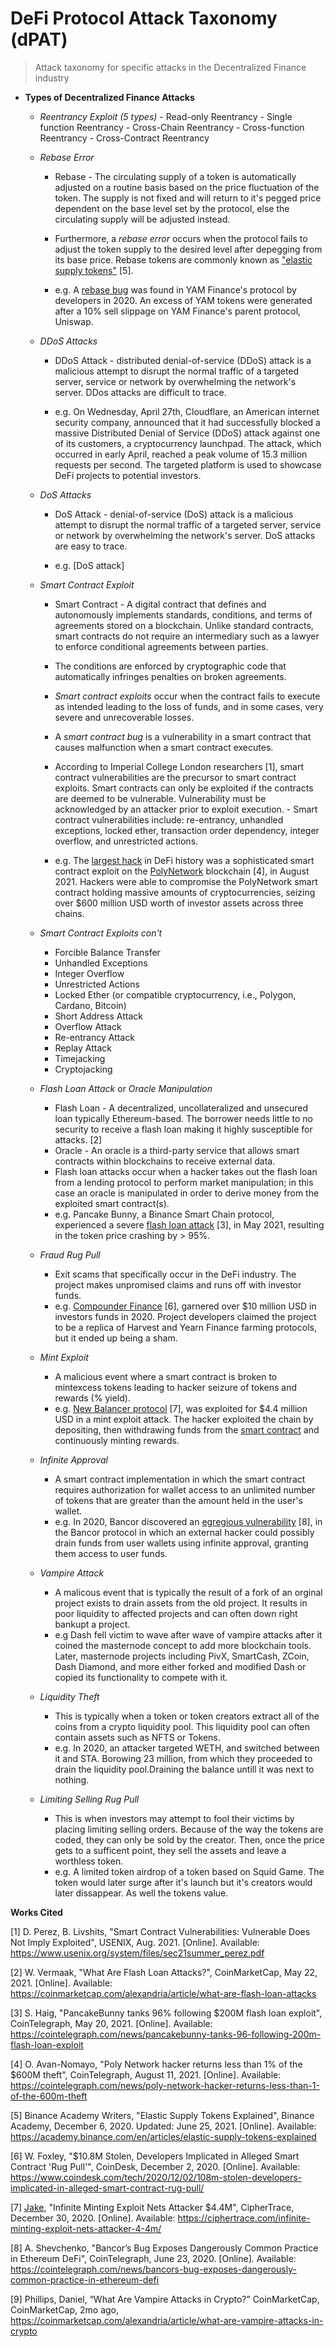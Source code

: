 # DeFi Protocol Attack Taxonomy (dPAT)

> Attack taxonomy for specific attacks in the Decentralized Finance industry

-   **Types of Decentralized Finance Attacks**


    -   *Reentrancy Exploit (5 types)*
            - Read-only Reentrancy
            - Single function Reentrancy
            - Cross-Chain Reentrancy
            - Cross-function Reentrancy
            - Cross-Contract Reentrancy
        
    -   *Rebase Error*
        - Rebase - The circulating supply of a token is automatically adjusted on a routine basis based on the price fluctuation of the token. The supply is not fixed and will return to it's pegged price dependent on the base level set by the protocol, else the circulating supply will be adjusted instead. 

        - Furthermore, a *rebase error* occurs when the protocol fails to adjust the token supply to the desired level after depegging from its base price. Rebase tokens are commonly known as ["elastic supply tokens"](https://academy.binance.com/en/articles/elastic-supply-tokens-explained) \[5\].
        - e.g. A [rebase bug](https://cryptopotato.com/yam-developers-reveal-bug-in-rebase-contract/) was found in YAM Finance's protocol by developers in 2020. An excess of YAM tokens were generated after a 10% sell slippage on YAM Finance's parent protocol, Uniswap.
        
    -   *DDoS Attacks*
        - DDoS Attack - distributed denial-of-service (DDoS) attack is a malicious attempt to disrupt the normal traffic of a targeted server, service or network by overwhelming the network's server. DDos attacks are difficult to trace.

        - e.g. On Wednesday, April 27th, Cloudflare, an American internet security company, announced that it had successfully blocked a massive Distributed Denial of Service (DDoS) attack against one of its customers, a cryptocurrency launchpad. The attack, which occurred in early April, reached a peak volume of 15.3 million requests per second. The targeted platform is used to showcase DeFi projects to potential investors.

    -   *DoS Attacks*
        - DoS Attack - denial-of-service (DoS) attack is a malicious attempt to disrupt the normal traffic of a targeted server, service or network by overwhelming the network's server. DoS attacks are easy to trace.

        - e.g. [DoS attack]

    -   *Smart Contract Exploit*
        - Smart Contract - A digital contract that defines and autonomously implements standards, conditions, and terms of agreements stored on a blockchain. Unlike standard contracts, smart contracts do not require an intermediary such as a lawyer to enforce conditional agreements between parties. 
        - The conditions are enforced by cryptographic code that automatically infringes penalties on broken agreements.

        - *Smart contract exploits* occur when the contract fails to execute as intended leading to the loss of funds, and in some cases, very severe and unrecoverable losses. 
        
        - A *smart contract bug* is a vulnerability in a smart contract that causes malfunction when a smart contract executes.
        
        - According to Imperial College London researchers \[1\], smart contract vulnerabilities are the precursor to smart contract exploits. Smart contracts can only be exploited if the contracts are deemed to be vulnerable. Vulnerability must be acknowledged by an attacker prior to exploit execution.
                - Smart contract vulnerabilities include: re-entrancy, unhandled exceptions, locked ether, transaction order dependency, integer overflow, and unrestricted actions.

        - e.g. The [largest hack](https://twitter.com/polynetwork2/status/1425073987164381196?lang=en) in DeFi history was a sophisticated smart contract exploit on the [PolyNetwork](https://cointelegraph.com/news/poly-network-hacker-returns-less-than-1-of-the-600m-theft) blockchain \[4\], in August 2021. Hackers were able to compromise the PolyNetwork smart contract holding massive amounts of cryptocurrencies, seizing over $600 million USD worth of investor assets across three chains.

    -   *Smart Contract Exploits con't*
         - Forcible Balance Transfer
         - Unhandled Exceptions
         - Integer Overflow
         - Unrestricted Actions
         - Locked Ether (or compatible cryptocurrency, i.e., Polygon, Cardano, Bitcoin)
         - Short Address Attack
         - Overflow Attack
         - Re-entrancy Attack
         - Replay Attack
         - Timejacking
         - Cryptojacking

    -   *Flash Loan Attack* or *Oracle Manipulation*
         - Flash Loan - A decentralized, uncollateralized and unsecured loan typically Ethereum-based. The borrower needs little to no security to receive a flash loan making it highly susceptible for attacks. \[2\]
         - Oracle - An oracle is a third-party service that allows smart contracts within blockchains to receive external data.
         - Flash loan attacks occur when a hacker takes out the flash loan from a lending protocol to perform market manipulation; in this case an oracle is manipulated in order to derive money from the exploited smart contract(s).
         - e.g. Pancake Bunny, a Binance Smart Chain protocol, experienced a severe [flash loan attack](https://cointelegraph.com/news/pancakebunny-tanks-96-following-200m-flash-loan-exploit) \[3\], in May 2021, resulting in the token price crashing by > 95%.

    -   *Fraud Rug Pull*
         - Exit scams that specifically occur in the DeFi industry. The project makes unpromised claims and runs off with investor funds.
         - e.g. [Compounder Finance](https://www.coindesk.com/tech/2020/12/02/108m-stolen-developers-implicated-in-alleged-smart-contract-rug-pull/) \[6\], garnered over $10 million USD in investors funds in 2020. Project developers claimed the project to be a replica of Harvest and Yearn Finance farming protocols, but it ended up being a sham. 

    -   *Mint Exploit*
          - A malicious event where a smart contract is broken to mintexcess tokens leading to hacker seizure of tokens and rewards (% yield).
          - e.g. [New Balancer protocol](https://ciphertrace.com/infinite-minting-exploit-nets-attacker-4-4m/) \[7\], was exploited for $4.4 million USD in a mint exploit attack. The hacker exploited the chain by depositing, then withdrawing funds from the [smart contract](https://etherscan.io/tx/0xf81fb72ee096e0d7afe4b99a55b723110604fb26ec82846043cfc396e1fa79da) and continuously minting rewards.

    -   *Infinite Approval*
        - A smart contract implementation in which the smart contract requires authorization for wallet access to an unlimited number of tokens that are greater than the amount held in the user's wallet.
         - e.g. In 2020, Bancor discovered an [egregious vulnerability](https://cointelegraph.com/news/bancors-bug-exposes-dangerously-common-practice-in-ethereum-defi) \[8\], in the Bancor protocol in which an external hacker could possibly drain funds from user wallets using infinite approval, granting them access to user funds.

    - *Vampire Attack*
       - A malicous event that is typically the result of a fork of an orginal project exists to drain assets from the old project. It results in poor liquidity to affected projects and can often down right
         bankupt a project.
       - e.g Dash fell victim to wave after wave of vampire attacks after it coined the masternode concept to add more blockchain tools. Later, masternode projects including PivX, SmartCash, ZCoin, Dash Diamond, and more either forked and modified Dash or copied its functionality to compete with it.

    - *Liquidity Theft*
      - This is typically when a token or token creators extract all of the coins from a crypto liquidity pool. This liquidity pool can often contain assets such as NFTS or Tokens.
      - e.g. In 2020, an attacker targeted WETH, and switched between it and STA. Borowing 23 million, from which they proceeded to drain the liquidity pool.Draining the balance untill it was next to nothing.

    - *Limiting Selling Rug Pull*
      -  This is when investors may attempt to fool their victims by placing limiting selling orders. Because of the way the tokens are coded, they can only be sold by the creator. Then, once the price gets to a sufficent point, they sell the assets and leave a worthless token.
      -  e.g. A limited token airdrop of a token based on Squid Game. The token would later surge after it's launch but it's creators would later dissappear. As well the tokens value. 

**Works Cited**

\[1\] D. Perez, B. Livshits, "Smart Contract Vulnerabilities: Vulnerable Does Not Imply Exploited", USENIX, Aug. 2021. [Online]. Available: https://www.usenix.org/system/files/sec21summer_perez.pdf

\[2\] W. Vermaak, "What Are Flash Loan Attacks?", CoinMarketCap, May 22, 2021. [Online]. Available: https://coinmarketcap.com/alexandria/article/what-are-flash-loan-attacks

\[3\] S. Haig, "PancakeBunny tanks 96% following $200M flash loan exploit", CoinTelegraph, May 20, 2021. [Online]. Available: https://cointelegraph.com/news/pancakebunny-tanks-96-following-200m-flash-loan-exploit

\[4\] O. Avan-Nomayo, "Poly Network hacker returns less than 1% of the $600M theft", CoinTelegraph, August 11, 2021. [Online]. Available: https://cointelegraph.com/news/poly-network-hacker-returns-less-than-1-of-the-600m-theft

\[5\] Binance Academy Writers, "Elastic Supply Tokens Explained", Binance Academy, December 6, 2020. Updated: June 25, 2021. [Online]. Available: https://academy.binance.com/en/articles/elastic-supply-tokens-explained

\[6\] W. Foxley, "$10.8M Stolen, Developers Implicated in Alleged Smart Contract 'Rug Pull'", CoinDesk, December 2, 2020. [Online]. Available: https://www.coindesk.com/tech/2020/12/02/108m-stolen-developers-implicated-in-alleged-smart-contract-rug-pull/

\[7\] [Jake](https://ciphertrace.com/author/jake/), "Infinite Minting Exploit Nets Attacker $4.4M", CipherTrace, December 30, 2020. [Online]. Available: https://ciphertrace.com/infinite-minting-exploit-nets-attacker-4-4m/

\[8\] A. Shevchenko, "Bancor’s Bug Exposes Dangerously Common Practice in Ethereum DeFi", CoinTelegraph, June 23, 2020. [Online]. Available: https://cointelegraph.com/news/bancors-bug-exposes-dangerously-common-practice-in-ethereum-defi

 \[9\] Phillips, Daniel, “What Are Vampire Attacks in Crypto?” CoinMarketCap, CoinMarketCap, 2mo ago, https://coinmarketcap.com/alexandria/article/what-are-vampire-attacks-in-crypto

